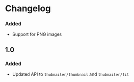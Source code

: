 # Changelog

### Added

- Support for PNG images

## 1.0

### Added

- Updated API to ``thubnailer/thumbnail`` and ``thubnailer/fit``
